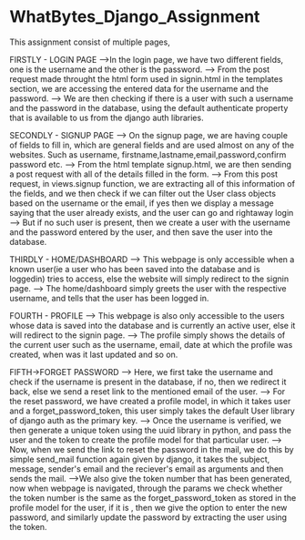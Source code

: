 # WhatBytes_Django_Assignment

This assignment consist of multiple pages,

FIRSTLY - LOGIN PAGE
-->In the login page, we have two different fields, one is the username and the other is the password.
--> From the post request made throught the html form used in signin.html in the templates section, we are accessing the entered data for the username and the password.
--> We are then checking if there is a user with such a username and the password in the database, using the default authenticate property that is available to us from the django auth libraries.

SECONDLY - SIGNUP PAGE
--> On the signup page, we are having couple of fields to fill in, which are general fields and are used almost on any of the websites. Such as username, firstname,lastname,email,password,confirm password etc.
--> From the html template signup.html, we are then sending a post request with all of the details filled in the form.
--> From this post request, in views.signup function, we are extracting all of this information of the fields, and we then check if we can filter out the User class objects based on the username or the email, if yes then we display a message saying that the user already exists, and the user can go and rightaway login
--> But if no such user is present, then we create a user with the username and the password entered by the user, and then save the user into the database.

THIRDLY - HOME/DASHBOARD
--> This webpage is only accessible when a known user(ie a user who has been saved into the database and is loggedin) tries to access, else the website will simply redirect to the signin page.
--> The home/dashboard simply greets the user with the respective username, and tells that the user has been logged in.

FOURTH - PROFILE
--> This webpage is also only accessible to the users whose data is saved into the database and is currently an active user, else it will redirect to the signin page.
--> The profile simply shows the details of the current user such as the username, email, date at which the profile was created, when was it last updated and so on.

FIFTH->FORGET PASSWORD
--> Here, we first take the username and check if the username is present in the database, if no, then we redirect it back, else we send a reset link to the mentioned email of the user.
--> For the reset password, we have created a profile model, in which it takes user and a forget_password_token, this user simply takes the default User library of django auth as the primary key.
--> Once the username is verified, we then generate a unique token using the uuid library in python, and pass the user and the token to create the profile model for that particular user.
--> Now, when we send the link to reset the password in the mail, we do this by simple send_mail function again given by django, it takes the subject, message, sender's email and the reciever's email as arguments and then sends the mail.
-->We also give the token number that has been generated, now when webpage is navigated, through the params we check whether the token number is the same as the forget_password_token as stored in the profile model for the user, if it is , then we give the option to enter the new password, and similarly update the password by extracting the user using the token. 